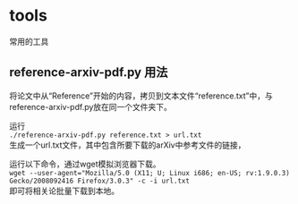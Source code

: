# tools
常用的工具

## reference-arxiv-pdf.py 用法
将论文中从“Reference”开始的内容，拷贝到文本文件“reference.txt”中，与reference-arxiv-pdf.py放在同一个文件夹下。

运行 <br>
``````./reference-arxiv-pdf.py reference.txt > url.txt``````<br>
生成一个url.txt文件，其中包含所要下载的arXiv中参考文件的链接，


运行以下命令，通过wget模拟浏览器下载。<br>
``````wget --user-agent="Mozilla/5.0 (X11; U; Linux i686; en-US; rv:1.9.0.3) Gecko/2008092416 Firefox/3.0.3" -c -i url.txt``````<br>
即可将相关论批量下载到本地。


